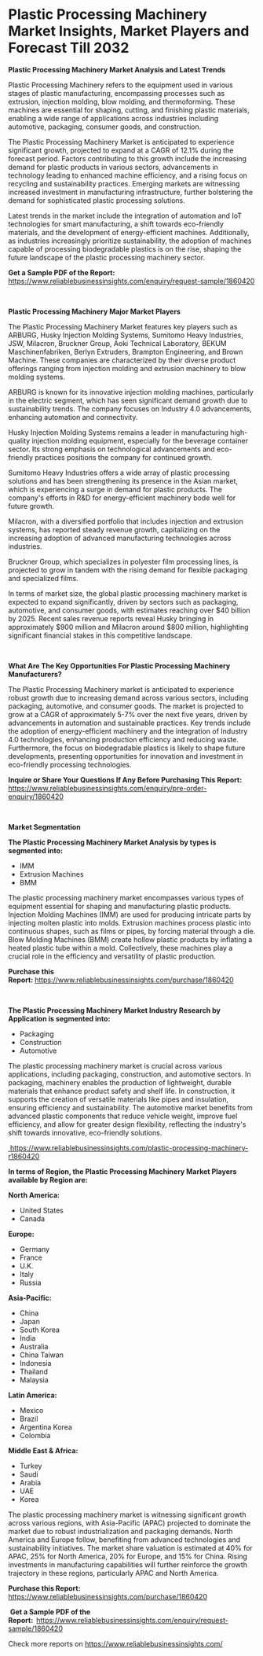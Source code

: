 <p><h1>Plastic Processing Machinery Market Insights, Market Players and Forecast Till 2032</h1></p><p><strong>Plastic Processing Machinery Market Analysis and Latest Trends</strong></p>
<p><p>Plastic Processing Machinery refers to the equipment used in various stages of plastic manufacturing, encompassing processes such as extrusion, injection molding, blow molding, and thermoforming. These machines are essential for shaping, cutting, and finishing plastic materials, enabling a wide range of applications across industries including automotive, packaging, consumer goods, and construction.</p><p>The Plastic Processing Machinery Market is anticipated to experience significant growth, projected to expand at a CAGR of 12.1% during the forecast period. Factors contributing to this growth include the increasing demand for plastic products in various sectors, advancements in technology leading to enhanced machine efficiency, and a rising focus on recycling and sustainability practices. Emerging markets are witnessing increased investment in manufacturing infrastructure, further bolstering the demand for sophisticated plastic processing solutions.</p><p>Latest trends in the market include the integration of automation and IoT technologies for smart manufacturing, a shift towards eco-friendly materials, and the development of energy-efficient machines. Additionally, as industries increasingly prioritize sustainability, the adoption of machines capable of processing biodegradable plastics is on the rise, shaping the future landscape of the plastic processing machinery sector.</p></p>
<p><strong>Get a Sample PDF of the Report:&nbsp;</strong> <a href="https://www.reliablebusinessinsights.com/enquiry/request-sample/1860420?utm_campaign=3133&utm_medium=2&utm_source=Github&utm_content=ia&utm_term=08042025&utm_id=plastic-processing-machinery">https://www.reliablebusinessinsights.com/enquiry/request-sample/1860420</a></p>
<p>&nbsp;</p>
<p><strong>Plastic Processing Machinery Major Market Players</strong></p>
<p><p>The Plastic Processing Machinery Market features key players such as ARBURG, Husky Injection Molding Systems, Sumitomo Heavy Industries, JSW, Milacron, Bruckner Group, Aoki Technical Laboratory, BEKUM Maschinenfabriken, Berlyn Extruders, Brampton Engineering, and Brown Machine. These companies are characterized by their diverse product offerings ranging from injection molding and extrusion machinery to blow molding systems.</p><p>ARBURG is known for its innovative injection molding machines, particularly in the electric segment, which has seen significant demand growth due to sustainability trends. The company focuses on Industry 4.0 advancements, enhancing automation and connectivity. </p><p>Husky Injection Molding Systems remains a leader in manufacturing high-quality injection molding equipment, especially for the beverage container sector. Its strong emphasis on technological advancements and eco-friendly practices positions the company for continued growth.</p><p>Sumitomo Heavy Industries offers a wide array of plastic processing solutions and has been strengthening its presence in the Asian market, which is experiencing a surge in demand for plastic products. The company's efforts in R&D for energy-efficient machinery bode well for future growth.</p><p>Milacron, with a diversified portfolio that includes injection and extrusion systems, has reported steady revenue growth, capitalizing on the increasing adoption of advanced manufacturing technologies across industries.</p><p>Bruckner Group, which specializes in polyester film processing lines, is projected to grow in tandem with the rising demand for flexible packaging and specialized films.</p><p>In terms of market size, the global plastic processing machinery market is expected to expand significantly, driven by sectors such as packaging, automotive, and consumer goods, with estimates reaching over $40 billion by 2025. Recent sales revenue reports reveal Husky bringing in approximately $900 million and Milacron around $800 million, highlighting significant financial stakes in this competitive landscape.</p></p>
<p>&nbsp;</p>
<p><strong>What Are The Key Opportunities For Plastic Processing Machinery Manufacturers?</strong></p>
<p><p>The Plastic Processing Machinery market is anticipated to experience robust growth due to increasing demand across various sectors, including packaging, automotive, and consumer goods. The market is projected to grow at a CAGR of approximately 5-7% over the next five years, driven by advancements in automation and sustainable practices. Key trends include the adoption of energy-efficient machinery and the integration of Industry 4.0 technologies, enhancing production efficiency and reducing waste. Furthermore, the focus on biodegradable plastics is likely to shape future developments, presenting opportunities for innovation and investment in eco-friendly processing technologies.</p></p>
<p><strong>Inquire or Share Your Questions If Any Before Purchasing This Report:</strong> <a href="https://www.reliablebusinessinsights.com/enquiry/pre-order-enquiry/1860420?utm_campaign=3133&utm_medium=2&utm_source=Github&utm_content=ia&utm_term=08042025&utm_id=plastic-processing-machinery">https://www.reliablebusinessinsights.com/enquiry/pre-order-enquiry/1860420</a></p>
<p>&nbsp;</p>
<p><strong>Market Segmentation</strong></p>
<p><strong>The Plastic Processing Machinery Market Analysis by types is segmented into:</strong></p>
<p><ul><li>IMM</li><li>Extrusion Machines</li><li>BMM</li></ul></p>
<p><p>The plastic processing machinery market encompasses various types of equipment essential for shaping and manufacturing plastic products. Injection Molding Machines (IMM) are used for producing intricate parts by injecting molten plastic into molds. Extrusion machines process plastic into continuous shapes, such as films or pipes, by forcing material through a die. Blow Molding Machines (BMM) create hollow plastic products by inflating a heated plastic tube within a mold. Collectively, these machines play a crucial role in the efficiency and versatility of plastic production.</p></p>
<p><strong>Purchase this Report:&nbsp;</strong><a href="https://www.reliablebusinessinsights.com/purchase/1860420?utm_campaign=3133&utm_medium=2&utm_source=Github&utm_content=ia&utm_term=08042025&utm_id=plastic-processing-machinery">https://www.reliablebusinessinsights.com/purchase/1860420</a></p>
<p>&nbsp;</p>
<p><strong>The Plastic Processing Machinery Market Industry Research by Application is segmented into:</strong></p>
<p><ul><li>Packaging</li><li>Construction</li><li>Automotive</li></ul></p>
<p><p>The plastic processing machinery market is crucial across various applications, including packaging, construction, and automotive sectors. In packaging, machinery enables the production of lightweight, durable materials that enhance product safety and shelf life. In construction, it supports the creation of versatile materials like pipes and insulation, ensuring efficiency and sustainability. The automotive market benefits from advanced plastic components that reduce vehicle weight, improve fuel efficiency, and allow for greater design flexibility, reflecting the industry's shift towards innovative, eco-friendly solutions.</p></p>
<p><a href="https://www.reliablebusinessinsights.com/plastic-processing-machinery-r1860420?utm_campaign=3133&utm_medium=2&utm_source=Github&utm_content=ia&utm_term=08042025&utm_id=plastic-processing-machinery">&nbsp;https://www.reliablebusinessinsights.com/plastic-processing-machinery-r1860420</a></p>
<p><strong>In terms of Region, the Plastic Processing Machinery Market Players available by Region are:</strong></p>
<p>
    <p> <strong> North America: </strong>
        <ul>
            <li>United States</li>
            <li>Canada</li>
        </ul>
        </p> 
    <p> <strong> Europe: </strong>
        <ul>
            <li>Germany</li>
            <li>France</li>
            <li>U.K.</li>
            <li>Italy</li>
            <li>Russia</li>
        </ul>
        </p> 
    <p> <strong> Asia-Pacific: </strong>
        <ul>
            <li>China</li>
            <li>Japan</li>
            <li>South Korea</li>
            <li>India</li>
            <li>Australia</li>
            <li>China Taiwan</li>
            <li>Indonesia</li>
            <li>Thailand</li>
            <li>Malaysia</li>
        </ul>
        </p> 
    <p> <strong> Latin America: </strong>
        <ul>
            <li>Mexico</li>
            <li>Brazil</li>
            <li>Argentina Korea</li>
            <li>Colombia</li>
        </ul>
        </p> 
    <p> <strong> Middle East & Africa: </strong>
        <ul>
            <li>Turkey</li>
            <li>Saudi</li>
            <li>Arabia</li>
            <li>UAE</li>
            <li>Korea</li>
        </ul>
    </p>
    </p>
<p><p>The plastic processing machinery market is witnessing significant growth across various regions, with Asia-Pacific (APAC) projected to dominate the market due to robust industrialization and packaging demands. North America and Europe follow, benefiting from advanced technologies and sustainability initiatives. The market share valuation is estimated at 40% for APAC, 25% for North America, 20% for Europe, and 15% for China. Rising investments in manufacturing capabilities will further reinforce the growth trajectory in these regions, particularly APAC and North America.</p></p>
<p><strong>Purchase this Report: </strong><a href="https://www.reliablebusinessinsights.com/purchase/1860420?utm_campaign=3133&utm_medium=2&utm_source=Github&utm_content=ia&utm_term=08042025&utm_id=plastic-processing-machinery">https://www.reliablebusinessinsights.com/purchase/1860420</a></p>
<p>&nbsp;<strong>Get a Sample PDF of the Report:&nbsp;&nbsp;</strong><a href="https://www.reliablebusinessinsights.com/enquiry/request-sample/1860420?utm_campaign=3133&utm_medium=2&utm_source=Github&utm_content=ia&utm_term=08042025&utm_id=plastic-processing-machinery">https://www.reliablebusinessinsights.com/enquiry/request-sample/1860420</a></p>
<p><strong></strong></p>
<p>Check more reports on <a href="https://www.reliablebusinessinsights.com/?utm_campaign=3133&utm_medium=2&utm_source=Github&utm_content=ia&utm_term=08042025&utm_id=plastic-processing-machinery">https://www.reliablebusinessinsights.com/</a></p>